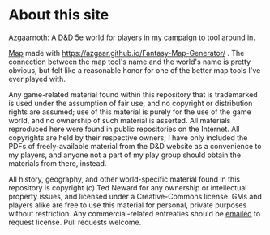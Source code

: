# About this site
Azgaarnoth: A D&D 5e world for players in my campaign to tool around in.

[Map](https://azgaar.github.io/Fantasy-Map-Generator/?maplink=https://azgaarnoth.tedneward.com/Azgaarnoth.map) made with https://azgaar.github.io/Fantasy-Map-Generator/ . The connection between the map tool's name and the world's name is pretty obvious, but felt like a reasonable honor for one of the better map tools I've ever played with.

Any game-related material found within this repository that is trademarked is used under the assumption of fair use, and no copyright or distribution rights are assumed; use of this material is purely for the use of the game world, and no ownership of such material is asserted. All materials reproduced here were found in public repositories on the Internet. All copyrights are held by their respective owners; I have only included the PDFs of freely-available material from the D&D website as a convenience to my players, and anyone not a part of my play group should obtain the materials from there, instead.

All history, geography, and other world-specific material found in this repository is copyright (c) Ted Neward for any ownership or intellectual property issues, and licensed under a Creative-Commons license. GMs and players alike are free to use this material for personal, private purposes without restriction. Any commercial-related entreaties should be [emailed](mailto:ted@tedneward.com) to request license. Pull requests welcome.
